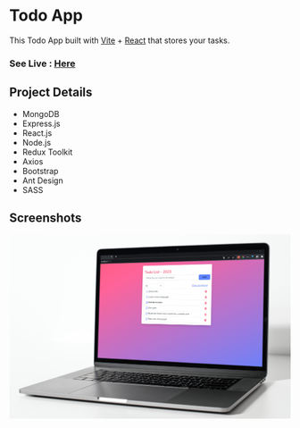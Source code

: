# Todo App

This Todo App built with [Vite](https://vitejs.dev/) + [React](https://reactjs.org/) that stores your tasks.

### See Live : [Here](https://todoapp-redux-react.netlify.app)

## Project Details

- MongoDB
- Express.js
- React.js
- Node.js
- Redux Toolkit
- Axios
- Bootstrap
- Ant Design
- SASS

## Screenshots

![todo-app](/client/src/assets/todo-app.jpg)
